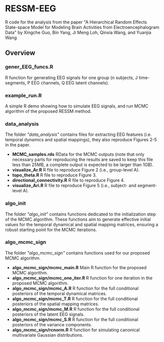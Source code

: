 # RESSM-EEG

R code for the analysis from the paper "A Hierarchical Random Effects State-space Model for Modeling Brain Activities from Electroencephalogram Data" by Xingche Guo, Bin Yang, Ji Meng Loh, Qinxia Wang, and Yuanjia Wang

## Overview

### gener_EEG_funcs.R
R function for generating EEG signals for one group (n subjects, J time-segments, P EEG channels, Q EEG latent channels).

### example_run.R
A simple R demo showing how to simulate EEG signals, and run MCMC algorithm of the proposed RESSM method.


### data_analysis
The folder *"data_analysis"* contains files for extracting EEG features (i.e. temporal dynamics and spatial mappings), they also reproduce Figures 2-5 in the paper. 
* **MCMC_samples.rds** RData for the MCMC outputs (note that only necessary parts for reproducing the results are saved to keep this file less than 25MB, a complete output is expected to be larger than 1GB).
* **visualize_Ar.R** R file to reproduce Figure 2 (i.e., group-level A).
* **topo_theta.R** R file to reproduce Figure 3.
* **directional_connectivity.R** R file to reproduce Figure 4.
* **visualize_Ari.R** R file to reproduce Figure 5 (i.e., subject- and segment-level A).


### algo_init
The folder *"algo_init"* contains functions dedicated to the initialization step of the MCMC algorithm. These functions aim to generate effective initial values for the temporal dynamical and spatial mapping matrices, ensuring a robust starting point for the MCMC iterations.


### algo_mcmc_sign
The folder *"algo_mcmc_sign"* contains functions used for our proposed MCMC algorithm. 
* **algo_mcmc_sign/mcmc_main.R** Main R function for the proposed MCMC algorithm.
* **algo_mcmc_sign/mcmc_one_iter.R** R function for one iteration in the proposed MCMC algorithm.
* **algo_mcmc_sign/mcmc_A.R** R function for the full conditional posteriors of the temporal dynamical matrices.
* **algo_mcmc_sign/mcmc_T.R** R function for the full conditional posteriors of the spatial mapping matrices.
* **algo_mcmc_sign/mcmc_M.R** R function for the full conditional posteriors of the latent EEG signals.
* **algo_mcmc_sign/mcmc_S.R** R function for the full conditional posteriors of the variance components.
* **algo_mcmc_sign/rcnorm.R** R function for simulating canonical multivariate Gaussian distributions.


